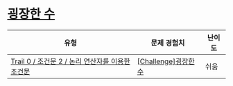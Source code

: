 # [굉장한 수](https://www.codetree.ai/trails/complete/curated-cards/nl-pre-compound-conditions-3)

|유형|문제 경험치|난이도|
|---|---|---|
|[Trail 0 / 조건문 2 / 논리 연산자를 이용한 조건문](https://www.codetree.ai/trail-info/codetree-101/)|[[Challenge]굉장한 수](https://www.codetree.ai/trails/complete/curated-cards/nl-pre-compound-conditions-3/)|쉬움|

